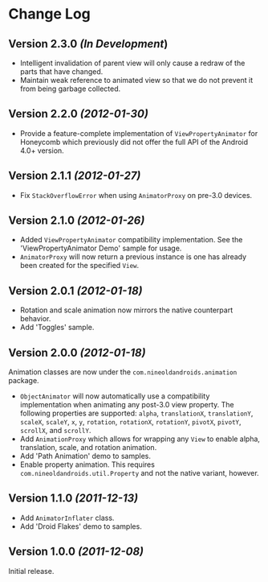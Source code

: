 Change Log
==========

Version 2.3.0 *(In Development*)
--------------------------------

 * Intelligent invalidation of parent view will only cause a redraw of the
   parts that have changed.
 * Maintain weak reference to animated view so that we do not prevent it from
   being garbage collected.


Version 2.2.0 *(2012-01-30)*
----------------------------

 * Provide a feature-complete implementation of `ViewPropertyAnimator` for
   Honeycomb which previously did not offer the full API of the Android 4.0+
   version.


Version 2.1.1 *(2012-01-27)*
----------------------------

 * Fix `StackOverflowError` when using `AnimatorProxy` on pre-3.0 devices.


Version 2.1.0 *(2012-01-26)*
----------------------------

 * Added `ViewPropertyAnimator` compatibility implementation. See the
   'ViewPropertyAnimator Demo' sample for usage.
 * `AnimatorProxy` will now return a previous instance is one has already
   been created for the specified `View`.


Version 2.0.1 *(2012-01-18)*
----------------------------

 * Rotation and scale animation now mirrors the native counterpart behavior.
 * Add 'Toggles' sample.


Version 2.0.0 *(2012-01-18)*
----------------------------

Animation classes are now under the `com.nineoldandroids.animation` package.

 * `ObjectAnimator` will now automatically use a compatibility implementation
   when animating any post-3.0 view property. The following properties are
   supported: `alpha`, `translationX`, `translationY`, `scaleX`, `scaleY`,
   `x`, `y`, `rotation`, `rotationX`, `rotationY`, `pivotX`, `pivotY`,
   `scrollX`, and `scrollY`.
 * Add `AnimationProxy` which allows for wrapping any `View` to enable
   alpha, translation, scale, and rotation animation.
 * Add 'Path Animation' demo to samples.
 * Enable property animation. This requires `com.nineoldandroids.util.Property`
   and not the native variant, however.


Version 1.1.0 *(2011-12-13)*
----------------------------

 * Add `AnimatorInflater` class.
 * Add 'Droid Flakes' demo to samples.


Version 1.0.0 *(2011-12-08)*
----------------------------

Initial release.
